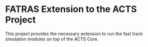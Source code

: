 # FATRAS Extension to the ACTS Project

This project provides the necessary extension to run the fast track simulation
modules on top of the ACTS Core.


